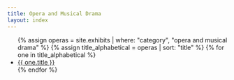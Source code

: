 ```yaml
---
title: Opera and Musical Drama
layout: index
---
```


<ul>
{% assign operas = site.exhibits | where: "category", "opera and musical drama" %}
{% assign title_alphabetical = operas | sort: "title" %}
{% for one in title_alphabetical %}
  <li><a href ="{{ one.url | relative_url }}">{{ one.title }}</a></li>
{% endfor %}
</ul>